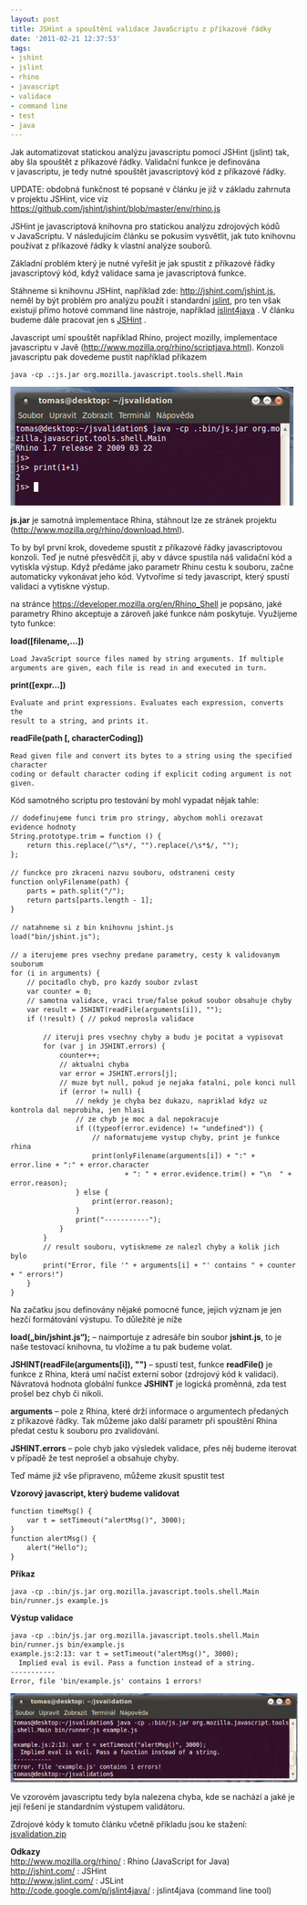 ```yaml
---
layout: post
title: JSHint a spouštění validace JavaScriptu z příkazové řádky
date: '2011-02-21 12:37:53'
tags:
- jshint
- jslint
- rhino
- javascript
- validace
- command line
- test
- java
---
```


Jak automatizovat statickou analýzu javascriptu pomocí JSHint (jslint) tak,
aby šla spouštět z příkazové řádky. Validační funkce je
definována v javascriptu, je tedy nutné spouštět javascriptový kód
z příkazové řádky.


<p>UPDATE: obdobná funkčnost té popsané v článku je již
v základu zahrnuta v projektu JSHint, více viz <a
href="https://github.com/jshint/jshint/blob/master/env/rhino.js">https://github.com/jshint/jshint/blob/master/env/rhino.js</a></p>

<p>JSHint je javascriptová knihovna pro statickou analýzu zdrojových kódů
v JavaScriptu. V následujícím článku se pokusím vysvětlit, jak
tuto knihovnu používat z příkazové řádky k vlastní analýze
souborů.</p>

<p>Základní problém který je nutné vyřešit je jak spustit
z příkazové řádky javascriptový kód, když validace sama je
javascriptová funkce.</p>

<p>Stáhneme si knihovnu JSHint, například zde: <a
href="http://jshint.com/jshint.js">http://jshint.com/jshint.js</a>, neměl
by být problém pro analýzu použít i standardní <a
href="http://www.jslint.com/">jslint</a>, pro ten však existují přímo
hotové command line nástroje, například <a
href="http://code.google.com/p/jslint4java/">jslint4java</a> . V článku
budeme dále pracovat jen s <a href="http://jshint.com/">JSHint</a> .</p>

<p>Javascript umí spouštět například Rhino, project mozilly, implementace
javascriptu v Javě (<a
href="http://www.mozilla.org/rhino/scriptjava.html">http://www.mozilla.org/rhino/scriptjava.html</a>).
Konzoli javascriptu pak dovedeme pustit například příkazem</p>

<pre><code>java -cp .:js.jar org.mozilla.javascript.tools.shell.Main</code></pre>

<div><img src="/images/67.png" alt="rhino js console"
/></div>

<p><strong>js.jar</strong> je samotná implementace Rhina, stáhnout lze ze
stránek projektu (<a
href="http://www.mozilla.org/rhino/download.html">http://www.mozilla.org/rhino/download.html</a>).</p>

<p>To by byl první krok, dovedeme spustit z příkazové řádky
javascriptovou konzoli. Teď je nutné přesvědčit ji, aby v dávce
spustila náš validační kód a vytiskla výstup. Když předáme jako
parametr Rhinu cestu k souboru, začne automaticky vykonávat jeho kód.
Vytvoříme si tedy javascript, který spustí validaci a vytiskne výstup.</p>

<p>na stránce <a
href="https://developer.mozilla.org/en/Rhino_Shell">https://developer.mozilla.org/en/Rhino_Shell</a>
je popsáno, jaké parametry Rhino akceptuje a zároveň jaké funkce nám
poskytuje. Využijeme tyto funkce:</p>

<p><strong>load([filename,…])</strong></p>

<pre><code>Load JavaScript source files named by string arguments. If multiple
arguments are given, each file is read in and executed in turn.</code></pre>

<p><strong>print([expr…])</strong></p>

<pre><code>Evaluate and print expressions. Evaluates each expression, converts the
result to a string, and prints it.</code></pre>

<p><strong>readFile(path [, characterCoding])</strong></p>

<pre><code>Read given file and convert its bytes to a string using the specified character
coding or default character coding if explicit coding argument is not given.</code></pre>

<p>Kód samotného scriptu pro testování by mohl vypadat nějak tahle:</p>

<pre><code>// dodefinujeme funci trim pro stringy, abychom mohli orezavat evidence hodnoty
String.prototype.trim = function () {
    return this.replace(/^\s*/, "").replace(/\s*$/, "");
};

// funckce pro zkraceni nazvu souboru, odstraneni cesty
function onlyFilename(path) {
    parts = path.split("/");
    return parts[parts.length - 1];
}

// natahneme si z bin knihovnu jshint.js
load("bin/jshint.js");

// a iterujeme pres vsechny predane parametry, cesty k validovanym souborum
for (i in arguments) {
    // pocitadlo chyb, pro kazdy soubor zvlast
    var counter = 0;
    // samotna validace, vraci true/false pokud soubor obsahuje chyby
    var result = JSHINT(readFile(arguments[i]), "");
    if (!result) { // pokud neprosla validace

        // iteruji pres vsechny chyby a budu je pocitat a vypisovat
        for (var j in JSHINT.errors) {
            counter++;
            // aktualni chyba
            var error = JSHINT.errors[j];
            // muze byt null, pokud je nejaka fatalni, pole konci null
            if (error != null) {
                // nekdy je chyba bez dukazu, napriklad kdyz uz kontrola dal neprobiha, jen hlasi
                // ze chyb je moc a dal nepokracuje
                if ((typeof(error.evidence) != "undefined")) {
                    // naformatujeme vystup chyby, print je funkce rhina
                    print(onlyFilename(arguments[i]) + ":" + error.line + ":" + error.character
                            + ": " + error.evidence.trim() + "\n  " + error.reason);
                } else {
                    print(error.reason);
                }
                print("-----------");
            }
        }
        // result souboru, vytiskneme ze nalezl chyby a kolik jich bylo
        print("Error, file '" + arguments[i] + "' contains " + counter + " errors!")
    }
}</code></pre>

<p>Na začatku jsou definovány nějaké pomocné funce, jejich význam je jen
hezčí formátování výstupu. To důležité je níže</p>

<p><strong>load(„bin/jshint.js“);</strong> – naimportuje
z adresáře bin soubor <strong>jshint.js</strong>, to je naše testovací
knihovna, tu vložíme a tu pak budeme volat.</p>

<p><strong>JSHINT(readFile(arguments[i]), "")</strong> –
spustí test, funkce <strong>readFile()</strong> je funkce z Rhina, která
umí načíst externí sobor (zdrojový kód k validaci). Návratová
hodnota globální funkce <strong>JSHINT</strong> je logická proměnná, zda
test prošel bez chyb či nikoli.</p>

<p><strong>arguments</strong> – pole z Rhina, které drží informace
o argumentech předaných z příkazové řádky. Tak můžeme jako
další parametr při spouštění Rhina předat cestu k souboru pro
zvalidování.</p>

<p><strong>JSHINT.errors</strong> – pole chyb jako výsledek validace,
přes něj budeme iterovat v případě že test neprošel a obsahuje
chyby.</p>

<p>Teď máme již vše připraveno, můžeme zkusit spustit test</p>

<p><strong>Vzorový javascript, který budeme validovat</strong></p>

<pre><code>function timeMsg() {
    var t = setTimeout("alertMsg()", 3000);
}
function alertMsg() {
    alert("Hello");
}</code></pre>

<p><strong>Příkaz</strong></p>

<pre><code>java -cp .:bin/js.jar org.mozilla.javascript.tools.shell.Main bin/runner.js example.js</code></pre>

<p><strong>Výstup validace</strong></p>

<pre><code>java -cp .:bin/js.jar org.mozilla.javascript.tools.shell.Main bin/runner.js bin/example.js
example.js:2:13: var t = setTimeout("alertMsg()", 3000);
  Implied eval is evil. Pass a function instead of a string.
-----------
Error, file 'bin/example.js' contains 1 errors!</code></pre>

<div><img src="/images/68.png"
alt="js validace - vysledky" /></div>

<p>Ve vzorovém javascriptu tedy byla nalezena chyba, kde se nachází a jaké
je její řešení je standardním výstupem validátoru.</p>

<p>Zdrojové kódy k tomuto článku včetně příkladu jsou ke stažení:
<a href="/downloads/jsvalidation.zip">jsvalidation.zip</a></p>

<p><strong>Odkazy</strong>
<br /><a
href="http://www.mozilla.org/rhino/">http://www.mozilla.org/rhino/</a>
: Rhino (JavaScript for Java)
<br /><a href="http://jshint.com/">http://jshint.com/</a> : JSHint
<br /><a href="http://www.jslint.com/">http://www.jslint.com/</a> : JSLint
<br /><a
href="http://code.google.com/p/jslint4java/">http://code.google.com/p/jslint4java/</a>
: jslint4java (command line tool)</p>

